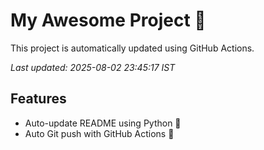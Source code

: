 # My Awesome Project 🚀

This project is automatically updated using GitHub Actions.

_Last updated: 2025-08-02 23:45:17 IST_

## Features
- Auto-update README using Python 🐍
- Auto Git push with GitHub Actions 🤖
